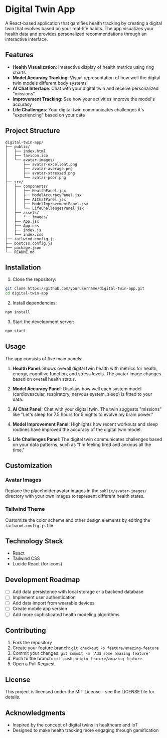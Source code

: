 # Digital Twin App

A React-based application that gamifies health tracking by creating a digital twin that evolves based on your real-life habits. The app visualizes your health data and provides personalized recommendations through an interactive interface.

## Features

- **Health Visualization**: Interactive display of health metrics using ring charts
- **Model Accuracy Tracking**: Visual representation of how well the digital twin models different body systems
- **AI Chat Interface**: Chat with your digital twin and receive personalized "missions"
- **Improvement Tracking**: See how your activities improve the model's accuracy
- **Life Challenges**: Your digital twin communicates challenges it's "experiencing" based on your data

## Project Structure

```
digital-twin-app/
├── public/
│   ├── index.html
│   ├── favicon.ico
│   └── avatar-images/
│       ├── avatar-excellent.png
│       ├── avatar-average.png
│       ├── avatar-stressed.png
│       └── avatar-poor.png
├── src/
│   ├── components/
│   │   ├── HealthPanel.jsx
│   │   ├── ModelAccuracyPanel.jsx
│   │   ├── AIChatPanel.jsx
│   │   ├── ModelImprovementPanel.jsx
│   │   └── LifeChallengesPanel.jsx
│   ├── assets/
│   │   └── images/
│   ├── App.jsx
│   ├── App.css
│   ├── index.js
│   └── index.css
├── tailwind.config.js
├── postcss.config.js
├── package.json
└── README.md
```

## Installation

1. Clone the repository:
```bash
git clone https://github.com/yourusername/digital-twin-app.git
cd digital-twin-app
```

2. Install dependencies:
```bash
npm install
```

3. Start the development server:
```bash
npm start
```

## Usage

The app consists of five main panels:

1. **Health Panel**: Shows overall digital twin health with metrics for health, energy, cognitive function, and stress levels. The avatar image changes based on overall health status.

2. **Model Accuracy Panel**: Displays how well each system model (cardiovascular, respiratory, nervous system, sleep) is fitted to your data.

3. **AI Chat Panel**: Chat with your digital twin. The twin suggests "missions" like "Let's sleep for 7.5 hours for 5 nights to evolve my brain power."

4. **Model Improvement Panel**: Highlights how recent workouts and sleep routines have improved the accuracy of the digital twin model.

5. **Life Challenges Panel**: The digital twin communicates challenges based on your data patterns, such as "I'm feeling tired and anxious all the time."

## Customization

### Avatar Images

Replace the placeholder avatar images in the `public/avatar-images/` directory with your own images to represent different health states.

### Tailwind Theme

Customize the color scheme and other design elements by editing the `tailwind.config.js` file.

## Technology Stack

- React
- Tailwind CSS
- Lucide React (for icons)

## Development Roadmap

- [ ] Add data persistence with local storage or a backend database
- [ ] Implement user authentication
- [ ] Add data import from wearable devices
- [ ] Create mobile app version
- [ ] Add more sophisticated health modeling algorithms

## Contributing

1. Fork the repository
2. Create your feature branch: `git checkout -b feature/amazing-feature`
3. Commit your changes: `git commit -m 'Add some amazing feature'`
4. Push to the branch: `git push origin feature/amazing-feature`
5. Open a Pull Request

## License

This project is licensed under the MIT License - see the LICENSE file for details.

## Acknowledgments

- Inspired by the concept of digital twins in healthcare and IoT
- Designed to make health tracking more engaging through gamification